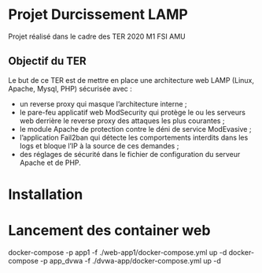 # Projet Durcissement LAMP
Projet réalisé dans le cadre des TER 2020 M1 FSI AMU
## Objectif du TER
Le but de ce TER est de mettre en place une architecture web LAMP (Linux, Apache, Mysql, PHP)
sécurisée avec :
- un reverse proxy qui masque l’architecture interne ;
- le pare-feu applicatif web ModSecurity qui protège le ou les serveurs web derrière le reverse proxy des attaques les plus courantes ;
- le module Apache de protection contre le déni de service ModEvasive ;
- l’application Fail2ban qui détecte les comportements interdits dans les logs et bloque l’IP à la source de ces demandes ;
- des réglages de sécurité dans le fichier de configuration du serveur Apache et de PHP.

# Installation

# Lancement des container web
docker-compose -p app1 -f ./web-app1/docker-compose.yml up -d 
docker-compose -p app_dvwa -f ./dvwa-app/docker-compose.yml up -d
